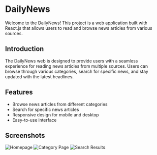 # DailyNews

Welcome to the DailyNews! This project is a web application built with React.js that allows users to read and browse news articles from various sources.

## Introduction

The DailyNews web is designed to provide users with a seamless experience for reading news articles from multiple sources. Users can browse through various categories, search for specific news, and stay updated with the latest headlines.

## Features

- Browse news articles from different categories
- Search for specific news articles
- Responsive design for mobile and desktop
- Easy-to-use interface
## Screenshots

![Homepage](screenshots/homepage.png)
![Category Page](screenshots/category-page.png)
![Search Results](screenshots/search-results.png)
